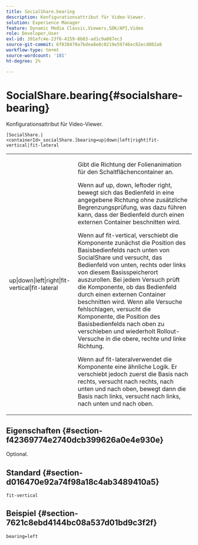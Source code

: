 ```yaml
---
title: SocialShare.bearing
description: Konfigurationsattribut für Video-Viewer.
solution: Experience Manager
feature: Dynamic Media Classic,Viewers,SDK/API,Video
role: Developer,User
exl-id: 391efc4e-23f6-4159-8b03-ad1c9a887ec3
source-git-commit: 6f838470a7bdea8e8c0219e59746ec82ecd802a8
workflow-type: tm+mt
source-wordcount: '181'
ht-degree: 2%

---
```


# SocialShare.bearing{#socialshare-bearing}

Konfigurationsattribut für Video-Viewer.

`[SocialShare.|<containerId>_socialShare.]bearing=up|down|left|right|fit-vertical|fit-lateral`

<table id="table_C616483932C2482CA9794DDD7313FD7C"> 
 <tbody> 
  <tr> 
   <td colname="col1"> <p> <span class="codeph"> up|down|left|right|fit-vertical|fit-lateral</span> </p> </td> 
   <td colname="col2"> <p> Gibt die Richtung der Folienanimation für den Schaltflächencontainer an. </p> <p> Wenn auf <span class="codeph"> up</span>, <span class="codeph"> down</span>, <span class="codeph"> left</span>oder <span class="codeph"> right</span>, bewegt sich das Bedienfeld in eine angegebene Richtung ohne zusätzliche Begrenzungsprüfung, was dazu führen kann, dass der Bedienfeld durch einen externen Container beschnitten wird. </p> <p>Wenn auf <span class="codeph"> fit-vertical</span>, verschiebt die Komponente zunächst die Position des Basisbedienfelds nach unten von SocialShare und versucht, das Bedienfeld von unten, rechts oder links von diesem Basisspeicherort auszurollen. Bei jedem Versuch prüft die Komponente, ob das Bedienfeld durch einen externen Container beschnitten wird. Wenn alle Versuche fehlschlagen, versucht die Komponente, die Position des Basisbedienfelds nach oben zu verschieben und wiederholt Rollout-Versuche in die obere, rechte und linke Richtung. </p> <p>Wenn auf <span class="codeph"> fit-lateral</span>verwendet die Komponente eine ähnliche Logik. Er verschiebt jedoch zuerst die Basis nach rechts, versucht nach rechts, nach unten und nach oben, bewegt dann die Basis nach links, versucht nach links, nach unten und nach oben. </p> </td> 
  </tr> 
 </tbody> 
</table>

## Eigenschaften {#section-f42369774e2740dcb399626a0e4e930e}

Optional.

## Standard {#section-d016470e92a74f98a18c4ab3489410a5}

`fit-vertical`

## Beispiel {#section-7621c8ebd4144bc08a537d01bd9c3f2f}

```
bearing=left
```
